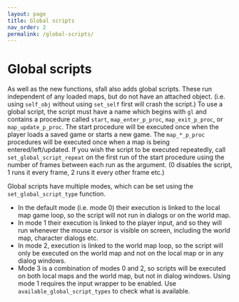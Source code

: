 ```yaml
---
layout: page
title: Global scripts
nav_order: 2
permalink: /global-scripts/
---
```


# Global scripts

As well as the new functions, sfall also adds global scripts. These run independent of any loaded maps, but do not have an attached object. (i.e. using `self_obj` without using `set_self` first will crash the script.) To use a global script, the script must have a name which begins with `gl` and contains a procedure called `start`, `map_enter_p_proc`, `map_exit_p_proc`, or `map_update_p_proc`. The start procedure will be executed once when the player loads a saved game or starts a new game. The `map_*_p_proc` procedures will be executed once when a map is being entered/left/updated. If you wish the script to be executed repeatedly, call `set_global_script_repeat` on the first run of the start procedure using the number of frames between each run as the argument. (0 disables the script, 1 runs it every frame, 2 runs it every other frame etc.)

Global scripts have multiple modes, which can be set using the `set_global_script_type` function.
* In the default mode (i.e. mode 0) their execution is linked to the local map game loop, so the script will not run in dialogs or on the world map.
* In mode 1 their execution is linked to the player input, and so they will run whenever the mouse cursor is visible on screen, including the world map, character dialogs etc.
* In mode 2, execution is linked to the world map loop, so the script will only be executed on the world map and not on the local map or in any dialog windows.
* Mode 3 is a combination of modes 0 and 2, so scripts will be executed on both local maps and the world map, but not in dialog windows. Using mode 1 requires the input wrapper to be enabled. Use `available_global_script_types` to check what is available.
